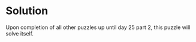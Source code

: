 # Solution

Upon completion of all other puzzles up until day 25 part 2, this puzzle will solve itself.
